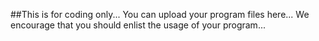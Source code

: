 ##This is for coding only...
You can upload your program files here...
We encourage that you should enlist the usage of your program...

